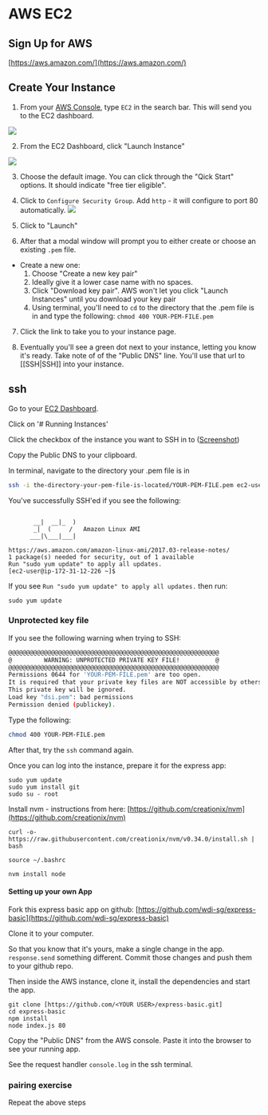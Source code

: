 # AWS EC2

## Sign Up for AWS
[https://aws.amazon.com/](https://aws.amazon.com/)

## Create Your Instance

1. From your [AWS Console](https://console.aws.amazon.com/console/home), type `EC2` in the search bar. This will send you to the EC2 dashboard.

![](https://github.com/wdi-sg/gitbook-2019/blob/master/images/ec2-a.png?raw=true)

2. From the EC2 Dashboard, click "Launch Instance"

![](https://github.com/wdi-sg/gitbook-2019/blob/master/images/ec2-b.png?raw=true)

3. Choose the default image. You can click through the "Qick Start" options. It should indicate "free tier eligible".

4. Click to `Configure Security Group`. Add `http` - it will configure to port 80 automatically.
![](https://github.com/wdi-sg/gitbook-2019/blob/master/images/ec2-5.png?raw=true)

5. Click to "Launch"

6. After that a modal window will prompt you to either create or choose an
   existing `.pem` file.  
  - Create a new one:
    1. Choose "Create a new key pair"
    2. Ideally give it a lower case name with no spaces.
    3. Click "Download key pair". AWS won't let you click "Launch Instances" until you download your key pair
    4. Using terminal, you'll need to `cd` to the directory that the .pem file is
      in and type the following: `chmod 400 YOUR-PEM-FILE.pem`

7. Click the link to take you to your instance page.

8. Eventually you'll see a green dot next to your instance, letting you know
   it's ready. Take note of of the "Public DNS" line. You'll use that url to
[[SSH|SSH]] into your instance.

## ssh

Go to your [EC2 Dashboard](https://console.aws.amazon.com/ec2/v2/home).

Click on '# Running Instances' 

Click the checkbox of the instance you want to SSH in to ([Screenshot](https://github.com/wdi-sg/gitbook-2019/blob/master/images/ec2-4.png?raw=true))

Copy the Public DNS to your clipboard.

In terminal, navigate to the directory your .pem file is in

```bash
ssh -i the-directory-your-pem-file-is-located/YOUR-PEM-FILE.pem ec2-user@PASTE-YOUR-PUBLIC-DNS-HERE
```

You've successfully SSH'ed if you see the following:

```

       __|  __|_  )
       _|  (     /   Amazon Linux AMI
      ___|\___|___|

https://aws.amazon.com/amazon-linux-ami/2017.03-release-notes/
1 package(s) needed for security, out of 1 available
Run "sudo yum update" to apply all updates.
[ec2-user@ip-172-31-12-226 ~]$ 
```

If you see `Run "sudo yum update" to apply all updates.` then run: 
```
sudo yum update
```

### Unprotected key file

If you see the following warning when trying to SSH:
```bash
@@@@@@@@@@@@@@@@@@@@@@@@@@@@@@@@@@@@@@@@@@@@@@@@@@@@@@@@@@@
@         WARNING: UNPROTECTED PRIVATE KEY FILE!          @
@@@@@@@@@@@@@@@@@@@@@@@@@@@@@@@@@@@@@@@@@@@@@@@@@@@@@@@@@@@
Permissions 0644 for 'YOUR-PEM-FILE.pem' are too open.
It is required that your private key files are NOT accessible by others.
This private key will be ignored.
Load key "dsi.pem": bad permissions
Permission denied (publickey).
```

Type the following:
```bash
chmod 400 YOUR-PEM-FILE.pem
```

After that, try the `ssh` command again.

Once you can log into the instance, prepare it for the express app:

```
sudo yum update
sudo yum install git
sudo su - root
```

Install nvm - instructions from here: [https://github.com/creationix/nvm](https://github.com/creationix/nvm)

```
curl -o- https://raw.githubusercontent.com/creationix/nvm/v0.34.0/install.sh | bash
```

```
source ~/.bashrc
```

```
nvm install node
```

#### Setting up your own App

Fork this express basic app on github: [https://github.com/wdi-sg/express-basic](https://github.com/wdi-sg/express-basic)

Clone it to your computer.

So that you know that it's yours, make a single change in the app. `response.send` something different. Commit those changes and push them to your github repo.

Then inside the AWS instance, clone it, install the dependencies and start the app.

```
git clone [https://github.com/<YOUR USER>/express-basic.git]
cd express-basic
npm install
node index.js 80
```

Copy the "Public DNS" from the AWS console. Paste it into the browser to see your running app.

See the request handler `console.log` in the ssh terminal.

### pairing exercise
Repeat the above steps
